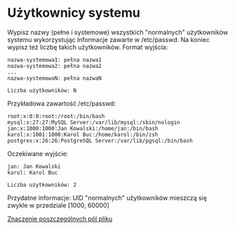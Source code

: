 # Użytkownicy systemu
Wypisz nazwy (pełne i systemowe) wszystkich "normalnych" użytkowników
systemu wykorzystując informacje zawarte w /etc/passwd. Na koniec wypisz
też liczbę takich użytkowników. Format wyjścia:
````
nazwa-systemowa1: pełna nazwa1
nazwa-systemowa2: pełna nazwa2
...
nazwa-systemowaN: pełna nazwaN

Liczba użytkowników: N
````

Przykładowa zawartość /etc/passwd:
````
root:x:0:0:root:/root:/bin/bash
mysql:x:27:27:MySQL Server:/var/lib/mysql:/sbin/nologin
jan:x:1000:1000:Jan Kowalski:/home/jan:/bin/bash
karol:x:1001:1000:Karol Buc:/home/karol:/bin/zsh
postgres:x:26:26:PostgreSQL Server:/var/lib/pgsql:/bin/bash
````
Oczekiwane wyjście:
````
jan: Jan Kowalski
karol: Karol Buc

Liczba użytkowników: 2
````

Przydatne informacje:
UID "normalnych" użytkowników mieszczą się zwykle w przedziale [1000, 60000]

[Znaczenie poszczególnych pól pliku](https://en.wikipedia.org/wiki/Passwd_%28file%29#Password_file)
